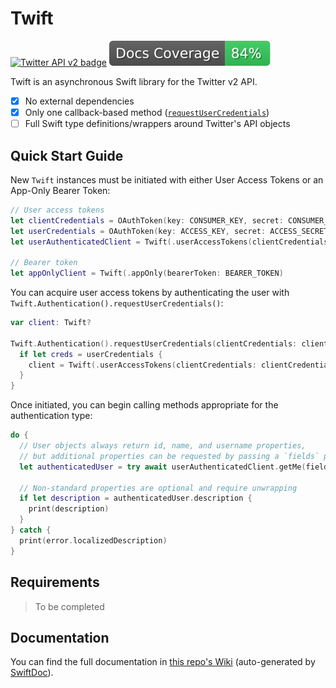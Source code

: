 # Twift

[![Twitter API v2 badge](https://img.shields.io/endpoint?url=https%3A%2F%2Ftwbadges.glitch.me%2Fbadges%2Fv2)](https://developer.twitter.com/en/docs/twitter-api/early-access)
[![Documentation Coverage](https://github.com/daneden/Twift/blob/badges/.github/badges/coverage.svg)](https://github.com/daneden/Twift/wiki)

Twift is an asynchronous Swift library for the Twitter v2 API.

- [x] No external dependencies
- [x] Only one callback-based method ([`requestUserCredentials`](https://github.com/daneden/Twift/wiki/requestUserCredentials(presentationContextProvider_callbackURL_with_)))
- [ ] Full Swift type definitions/wrappers around Twitter's API objects

## Quick Start Guide

New `Twift` instances must be initiated with either User Access Tokens or an App-Only Bearer Token:

```swift
// User access tokens
let clientCredentials = OAuthToken(key: CONSUMER_KEY, secret: CONSUMER_SECRET)
let userCredentials = OAuthToken(key: ACCESS_KEY, secret: ACCESS_SECRET)
let userAuthenticatedClient = Twift(.userAccessTokens(clientCredentials: clientCredentials, userCredentials: userCredentials)

// Bearer token
let appOnlyClient = Twift(.appOnly(bearerToken: BEARER_TOKEN)
```

You can acquire user access tokens by authenticating the user with `Twift.Authentication().requestUserCredentials()`:

```swift
var client: Twift?

Twift.Authentication().requestUserCredentials(clientCredentials: clientCredentials, callbackURL: URL(string: "twift-test://")!) { (userCredentials, error) in
  if let creds = userCredentials {
    client = Twift(.userAccessTokens(clientCredentials: clientCredentials, userCredentials: creds))
  }
}
```

Once initiated, you can begin calling methods appropriate for the authentication type:

```swift
do {
  // User objects always return id, name, and username properties,
  // but additional properties can be requested by passing a `fields` parameter
  let authenticatedUser = try await userAuthenticatedClient.getMe(fields: [\.profilePhotoUrl, \.description])
  
  // Non-standard properties are optional and require unwrapping
  if let description = authenticatedUser.description {
    print(description)
  }
} catch {
  print(error.localizedDescription)
}
```

## Requirements

> To be completed

## Documentation

You can find the full documentation in [this repo's Wiki](https://github.com/daneden/Twift/wiki) (auto-generated by [SwiftDoc](https://github.com/SwiftDoc/swift-doc)). 
